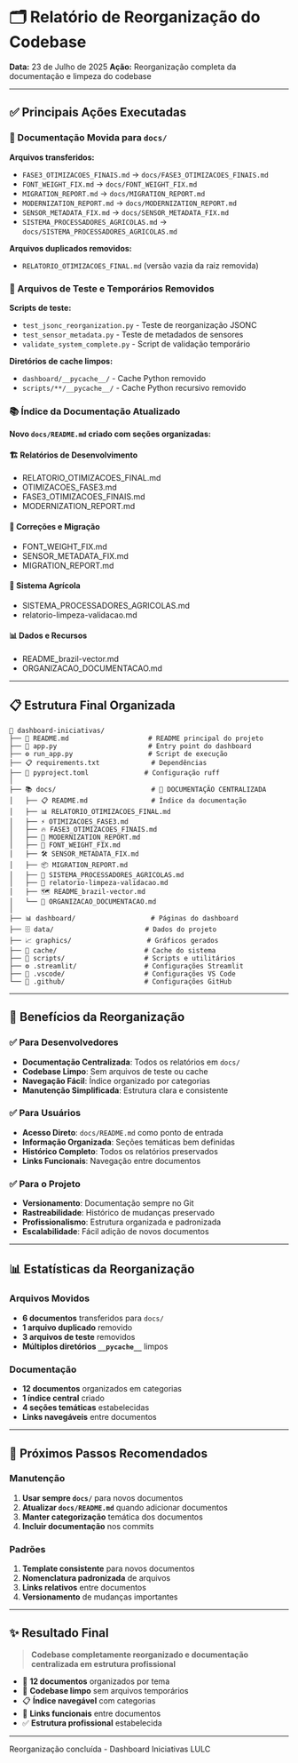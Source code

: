 # 🗂️ Relatório de Reorganização do Codebase

**Data:** 23 de Julho de 2025
**Ação:** Reorganização completa da documentação e limpeza do codebase

---

## ✅ Principais Ações Executadas

### 📁 Documentação Movida para `docs/`

**Arquivos transferidos:**

- `FASE3_OTIMIZACOES_FINAIS.md` → `docs/FASE3_OTIMIZACOES_FINAIS.md`
- `FONT_WEIGHT_FIX.md` → `docs/FONT_WEIGHT_FIX.md`
- `MIGRATION_REPORT.md` → `docs/MIGRATION_REPORT.md`
- `MODERNIZATION_REPORT.md` → `docs/MODERNIZATION_REPORT.md`
- `SENSOR_METADATA_FIX.md` → `docs/SENSOR_METADATA_FIX.md`
- `SISTEMA_PROCESSADORES_AGRICOLAS.md` → `docs/SISTEMA_PROCESSADORES_AGRICOLAS.md`

**Arquivos duplicados removidos:**

- `RELATORIO_OTIMIZACOES_FINAL.md` (versão vazia da raiz removida)

### 🧹 Arquivos de Teste e Temporários Removidos

**Scripts de teste:**

- `test_jsonc_reorganization.py` - Teste de reorganização JSONC
- `test_sensor_metadata.py` - Teste de metadados de sensores
- `validate_system_complete.py` - Script de validação temporário

**Diretórios de cache limpos:**

- `dashboard/__pycache__/` - Cache Python removido
- `scripts/**/__pycache__/` - Cache Python recursivo removido

### 📚 Índice da Documentação Atualizado

**Novo `docs/README.md` criado com seções organizadas:**

#### 🏗️ Relatórios de Desenvolvimento

- RELATORIO_OTIMIZACOES_FINAL.md
- OTIMIZACOES_FASE3.md
- FASE3_OTIMIZACOES_FINAIS.md
- MODERNIZATION_REPORT.md

#### 🐛 Correções e Migração

- FONT_WEIGHT_FIX.md
- SENSOR_METADATA_FIX.md
- MIGRATION_REPORT.md

#### 🔧 Sistema Agrícola

- SISTEMA_PROCESSADORES_AGRICOLAS.md
- relatorio-limpeza-validacao.md

#### 📊 Dados e Recursos

- README_brazil-vector.md
- ORGANIZACAO_DOCUMENTACAO.md

---

## 📋 Estrutura Final Organizada

```text
📂 dashboard-iniciativas/
├── 📖 README.md                    # README principal do projeto
├── 🚀 app.py                       # Entry point do dashboard
├── ⚙️ run_app.py                   # Script de execução
├── 📋 requirements.txt             # Dependências
├── 🔧 pyproject.toml              # Configuração ruff
│
├── 📚 docs/                        # 📁 DOCUMENTAÇÃO CENTRALIZADA
│   ├── 📋 README.md                # Índice da documentação
│   ├── 📊 RELATORIO_OTIMIZACOES_FINAL.md
│   ├── ⚡ OTIMIZACOES_FASE3.md
│   ├── 🔥 FASE3_OTIMIZACOES_FINAIS.md
│   ├── 🎨 MODERNIZATION_REPORT.md
│   ├── 🐛 FONT_WEIGHT_FIX.md
│   ├── 🛠️ SENSOR_METADATA_FIX.md
│   ├── 📦 MIGRATION_REPORT.md
│   ├── 🌾 SISTEMA_PROCESSADORES_AGRICOLAS.md
│   ├── 🧹 relatorio-limpeza-validacao.md
│   ├── 🗺️ README_brazil-vector.md
│   └── 📁 ORGANIZACAO_DOCUMENTACAO.md
│
├── 📊 dashboard/                   # Páginas do dashboard
├── 🗄️ data/                       # Dados do projeto
├── 📈 graphics/                   # Gráficos gerados
├── 🧠 cache/                      # Cache do sistema
├── 📜 scripts/                    # Scripts e utilitários
├── ⚙️ .streamlit/                 # Configurações Streamlit
├── 🔧 .vscode/                    # Configurações VS Code
└── 📝 .github/                    # Configurações GitHub
```

---

## 🎯 Benefícios da Reorganização

### ✅ Para Desenvolvedores

- **Documentação Centralizada**: Todos os relatórios em `docs/`
- **Codebase Limpo**: Sem arquivos de teste ou cache
- **Navegação Fácil**: Índice organizado por categorias
- **Manutenção Simplificada**: Estrutura clara e consistente

### ✅ Para Usuários

- **Acesso Direto**: `docs/README.md` como ponto de entrada
- **Informação Organizada**: Seções temáticas bem definidas
- **Histórico Completo**: Todos os relatórios preservados
- **Links Funcionais**: Navegação entre documentos

### ✅ Para o Projeto

- **Versionamento**: Documentação sempre no Git
- **Rastreabilidade**: Histórico de mudanças preservado
- **Profissionalismo**: Estrutura organizada e padronizada
- **Escalabilidade**: Fácil adição de novos documentos

---

## 📊 Estatísticas da Reorganização

### Arquivos Movidos

- **6 documentos** transferidos para `docs/`
- **1 arquivo duplicado** removido
- **3 arquivos de teste** removidos
- **Múltiplos diretórios `__pycache__`** limpos

### Documentação

- **12 documentos** organizados em categorias
- **1 índice central** criado
- **4 seções temáticas** estabelecidas
- **Links navegáveis** entre documentos

---

## 🔄 Próximos Passos Recomendados

### Manutenção

1. **Usar sempre `docs/`** para novos documentos
2. **Atualizar `docs/README.md`** quando adicionar documentos
3. **Manter categorização** temática dos documentos
4. **Incluir documentação** nos commits

### Padrões

1. **Template consistente** para novos documentos
2. **Nomenclatura padronizada** de arquivos
3. **Links relativos** entre documentos
4. **Versionamento** de mudanças importantes

---

## ✨ Resultado Final

> **Codebase completamente reorganizado e documentação centralizada em estrutura profissional**

- 📁 **12 documentos** organizados por tema
- 🧹 **Codebase limpo** sem arquivos temporários
- 📋 **Índice navegável** com categorias
- 🔗 **Links funcionais** entre documentos
- ✅ **Estrutura profissional** estabelecida

---

Reorganização concluída - Dashboard Iniciativas LULC
